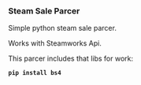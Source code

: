 ### Steam Sale Parcer

Simple python steam sale parcer. 

Works with Steamworks Api.

This parcer includes that libs for work:

**`pip install bs4`**